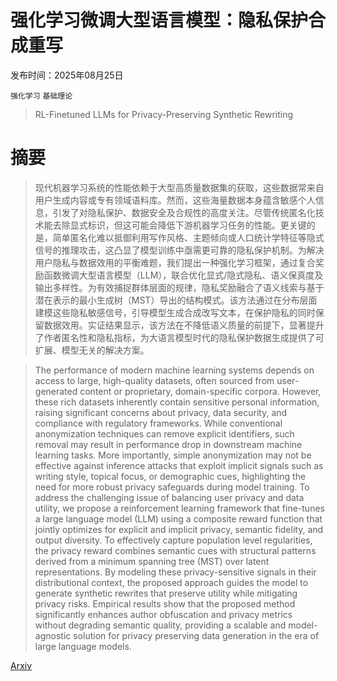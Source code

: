 # 强化学习微调大型语言模型：隐私保护合成重写

发布时间：2025年08月25日

`强化学习` `基础理论`

> RL-Finetuned LLMs for Privacy-Preserving Synthetic Rewriting

# 摘要

> 现代机器学习系统的性能依赖于大型高质量数据集的获取，这些数据常来自用户生成内容或专有领域语料库。然而，这些海量数据本身蕴含敏感个人信息，引发了对隐私保护、数据安全及合规性的高度关注。尽管传统匿名化技术能去除显式标识，但这可能会降低下游机器学习任务的性能。更关键的是，简单匿名化难以抵御利用写作风格、主题倾向或人口统计学特征等隐式信号的推理攻击，这凸显了模型训练中亟需更可靠的隐私保护机制。为解决用户隐私与数据效用的平衡难题，我们提出一种强化学习框架，通过复合奖励函数微调大型语言模型（LLM），联合优化显式/隐式隐私、语义保真度及输出多样性。为有效捕捉群体层面的规律，隐私奖励融合了语义线索与基于潜在表示的最小生成树（MST）导出的结构模式。该方法通过在分布层面建模这些隐私敏感信号，引导模型生成合成改写文本，在保护隐私的同时保留数据效用。实证结果显示，该方法在不降低语义质量的前提下，显著提升了作者匿名性和隐私指标，为大语言模型时代的隐私保护数据生成提供了可扩展、模型无关的解决方案。

> The performance of modern machine learning systems depends on access to large, high-quality datasets, often sourced from user-generated content or proprietary, domain-specific corpora. However, these rich datasets inherently contain sensitive personal information, raising significant concerns about privacy, data security, and compliance with regulatory frameworks. While conventional anonymization techniques can remove explicit identifiers, such removal may result in performance drop in downstream machine learning tasks. More importantly, simple anonymization may not be effective against inference attacks that exploit implicit signals such as writing style, topical focus, or demographic cues, highlighting the need for more robust privacy safeguards during model training. To address the challenging issue of balancing user privacy and data utility, we propose a reinforcement learning framework that fine-tunes a large language model (LLM) using a composite reward function that jointly optimizes for explicit and implicit privacy, semantic fidelity, and output diversity. To effectively capture population level regularities, the privacy reward combines semantic cues with structural patterns derived from a minimum spanning tree (MST) over latent representations. By modeling these privacy-sensitive signals in their distributional context, the proposed approach guides the model to generate synthetic rewrites that preserve utility while mitigating privacy risks. Empirical results show that the proposed method significantly enhances author obfuscation and privacy metrics without degrading semantic quality, providing a scalable and model-agnostic solution for privacy preserving data generation in the era of large language models.

[Arxiv](https://arxiv.org/abs/2508.19286)